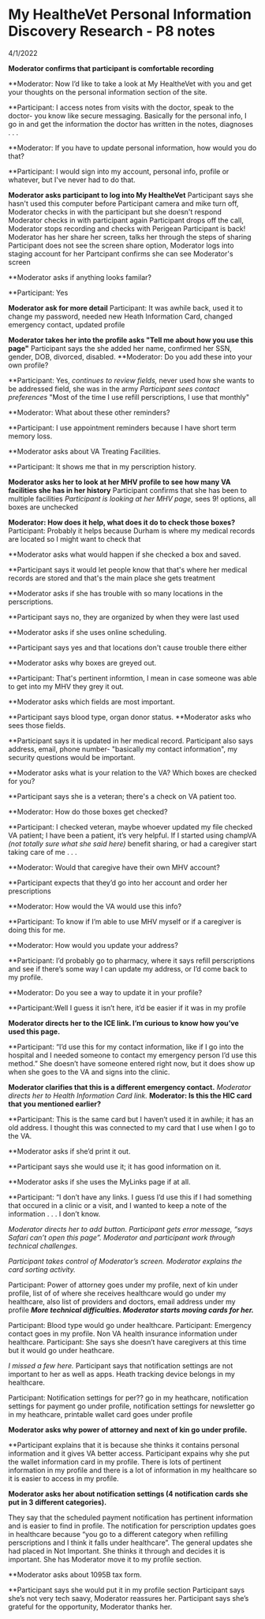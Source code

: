 # My HealtheVet Personal Information Discovery Research - P8 notes
4/1/2022


**Moderator confirms that participant is comfortable recording**

**Moderator: Now I’d like to take a look at My HealtheVet with you and get your thoughts on the personal information section of the site.

**Participant: I access notes from visits with the doctor, speak to the doctor- you know like secure messaging. Basically for the personal info, I go in and get the information the doctor has written in the notes, diagnoses . . .

**Moderator: If you have to update personal information, how would you do that?

**Participant: I would sign into my account, personal info, profile or whatever, but I've never had to do that.

**Moderator asks participant to log into My HealtheVet**
Participant says she hasn't used this computer before
Participant camera and mike turn off, Moderator checks in with the participant but she doesn't respond
Moderator checks in with participant again
Participant drops off the call, Moderator stops recording and checks with Perigean
Participant is back!
Moderator has her share her screen, talks her through the steps of sharing
Participant does not see the screen share option, Moderator logs into staging account for her
Partcipant confirms she can see Moderator's screen

**Moderator asks if anything looks familar?

**Participant: Yes

**Moderator ask for more detail**
Participant: It was awhile back, used it to change my password, needed new Heath Information Card, changed emergency contact, updated profile

**Moderator takes her into the profile asks "Tell me about how you use this page"**
Participant says the she added her name, confirmed her SSN, gender, DOB, divorced, disabled. 
**Moderator: Do you add these into your own profile?

**Participant: Yes, *continues to review fields,* never used how she wants to be addressed field, she was in the army
*Participant sees contact preferences* "Most of the time I use refill perscriptions, I use that monthly"

**Moderator: What about these other reminders?

**Participant: I use appointment reminders because I have short term memory loss.

**Moderator asks about VA Treating Facilities.

**Participant: It shows me that in my perscription history.

**Moderator asks her to look at her MHV profile to see how many VA facilities she has in her history**
Participant confirms that she has been to multiple facilities
*Participant is looking at her MHV page,* sees 9! options, all boxes are unchecked

**Moderator: How does it help, what does it do to check those boxes?**
Participant: Probably it helps because Durham is where my medical records are located so I might want to check that

**Moderator asks what would happen if she checked a box and saved.

**Participant says it would let people know that that's where her medical records are stored and that's the main place she gets treatment

**Moderator asks if she has trouble with so many locations in the perscriptions.

**Participant says no, they are organized by when they were last used 

**Moderator asks if she uses online scheduling.

**Participant says yes and that locations don't cause trouble there either

**Moderator asks why boxes are greyed out.

**Participant: That's pertinent informtion, I mean in case someone was able to get into my MHV they grey it out.

**Moderator asks which fields are most important.

**Participant says blood type, organ donor status. 
**Moderator asks who sees those fields.

**Participant says it is updated in her medical record. Participant also says address, email, phone number- "basically my contact information", my security questions would be important.

**Moderator asks what is your relation to the VA? Which boxes are checked for you?

**Participant says she is a veteran; there's a check on VA patient too.

**Moderator: How do those boxes get checked?

**Participant: I checked veteran, maybe whoever updated my file checked VA patient; I have been a patient, it’s very helpful. If I started using champVA *(not totally sure what she said here)* benefit sharing, or had a caregiver start taking care of me . . . 

**Moderator: Would that caregive have their own MHV account?

**Participant expects that they’d go into her account and order her prescriptions

**Moderator: How would the VA would use this info?

**Participant: To know if I’m able to use MHV myself or if a caregiver is doing this for me.

**Moderator: How would you update your address?

**Participant: I’d probably go to pharmacy, where it says refill perscriptions and see if there’s some way I can update my address, or I’d come back to my profile. 

**Moderator: Do you see a way to update it in your profile?

**Participant:Well I guess it isn’t here, it’d be easier if it was in my profile

**Moderator directs her to the ICE link. I’m curious to know how you’ve used this page.**

**Participant: “I’d use this for my contact information, like if I go into the hospital and I needed someone to contact my emergency person I’d use this method.” She doesn’t have someone entered right now, but it does show up when she goes to the VA and signs into the clinic. 

**Moderator clarifies that this is a different emergency contact.**
*Moderator directs her to Health Information Card link.* 
**Moderator: Is this the HIC card that you mentioned earlier?**

**Participant: This is the same card but I haven’t used it in awhile; it has an old address. I thought this was connected to my card that I use when I go to the VA. 

**Moderator asks if she’d print it out.

**Participant says she would use it; it has good information on it.

**Moderator asks if she uses the MyLinks page if at all.

**Participant: “I don’t have any links. I guess I’d use this if I had something that occured in a clinic or a visit, and I wanted to keep a note of the information . . . I don’t know.

*Moderator directs her to add button. Participant gets error message, “says Safari can’t open this page”.*
*Moderator and participant work through technical challenges.*

*Participant takes control of Moderator’s screen. Moderator explains the card sorting activity.*

Participant: Power of attorney goes under my profile, next of kin under profile, list of of where she receives healthcare would go under my healthcare, also list of providers and doctors, email address under my profile
***More technical difficulties. Moderator starts moving cards for her.***

Participant: Blood type would go under healthcare.
Participant: Emergency contact goes in my profile. Non VA health insurance information under healthcare.
Participant: She says she doesn’t have caregivers at this time but it would go under heathcare.

*I missed a few here.* Participant says that notification settings are not important to her as well as apps. Heath tracking device belongs in my healthcare.

Participant: Notification settings for per?? go in my heathcare, notification settings for payment go under profile, notification settings for newsletter go in my heathcare, printable wallet card goes under profile

**Moderator asks why power of attorney and next of kin go under profile.**

**Participant explains that it is because she thinks it contains personal information and it gives VA better access.
Participant expains why she put the wallet information card in my profile. There is lots of pertinent information in my profile and there is a lot of information in my healthcare so it is easier to access in my profile.

**Moderator asks her about notification settings (4 notification cards she put in 3 different categories).** 

They say that the scheduled payment notification has pertinent information and is easier to find in profile. The notification for perscription updates goes in healthcare because “you go to a different category when refilling perscriptions and I think it falls under healthcare”. The general updates she had placed in Not Important. She thinks it through and decides it is important. She has Moderator move it to my profile section.

**Moderator asks about 1095B tax form.

**Participant says she would put it in my profile section
Participant says she’s not very tech saavy, Moderator reassures her.
Participant says she’s grateful for the opportunity, Moderator thanks her.
